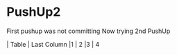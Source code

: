 # PushUp2
First pushup was not committing
Now trying 2nd PushUp

| Table   | Last Column
|1        | 2
|3        | 4
